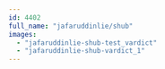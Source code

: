 ```yaml
---
id: 4402
full_name: "jafaruddinlie/shub"
images: 
  - "jafaruddinlie-shub-test_vardict"
  - "jafaruddinlie-shub-vardict_1"
---
```

